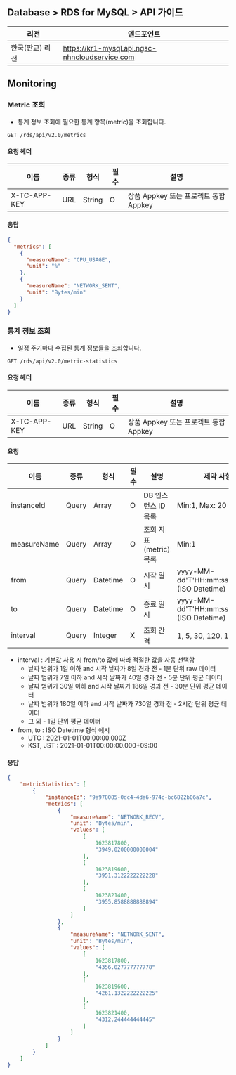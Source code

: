## Database > RDS for MySQL > API 가이드

| 리전        | 엔드포인트                                          |
|-----------|------------------------------------------------|
| 한국(판교) 리전 | https://kr1-mysql.api.ngsc-nhncloudservice.com |

## Monitoring

### Metric 조회

- 통계 정보 조회에 필요한 통계 항목(metric)을 조회합니다.

```
GET /rds/api/v2.0/metrics
```

#### 요청 헤더

| 이름           | 종류  | 형식     | 필수  | 설명                          |
|--------------|-----|--------|-----|-----------------------------|
| X-TC-APP-KEY | URL | String | O   | 상품 Appkey 또는 프로젝트 통합 Appkey |

#### 응답

```json
{
  "metrics": [
    {
      "measureName": "CPU_USAGE",
      "unit": "%"
    },
    {
      "measureName": "NETWORK_SENT",
      "unit": "Bytes/min"
    }
  ]
}
```

### 통계 정보 조회

- 일정 주기마다 수집된 통계 정보들을 조회합니다.

```
GET /rds/api/v2.0/metric-statistics
```

#### 요청 헤더

| 이름           | 종류  | 형식     | 필수  | 설명                          |
|--------------|-----|--------|-----|-----------------------------|
| X-TC-APP-KEY | URL | String | O   | 상품 Appkey 또는 프로젝트 통합 Appkey |

#### 요청

| 이름          | 종류    | 형식       | 필수  | 설명               | 제약 사항                                       |
|-------------|-------|----------|-----|------------------|---------------------------------------------|
| instanceId  | Query | Array    | O   | DB 인스턴스 ID 목록    | Min:1, Max: 20                              |
| measureName | Query | Array    | O   | 조회 지표(metric) 목록 | Min:1                                       |
| from        | Query | Datetime | O   | 시작 일시            | yyyy-MM-dd'T'HH:mm:ss.SSSXXX (ISO Datetime) |
| to          | Query | Datetime | O   | 종료 일시            | yyyy-MM-dd'T'HH:mm:ss.SSSXXX (ISO Datetime) |
| interval    | Query | Integer  | X   | 조회 간격            | 1, 5, 30, 120, 1440 (분)                     |

- interval : 기본값 사용 시 from/to 값에 따라 적절한 값을 자동 선택함
    - 날짜 범위가 1일 이하 and 시작 날짜가 8일 경과 전 - 1분 단위 raw 데이터
    - 날짜 범위가 7일 이하 and 시작 날짜가 40일 경과 전 - 5분 단위 평균 데이터
    - 날짜 범위가 30일 이하 and 시작 날짜가 186일 경과 전 - 30분 단위 평균 데이터
    - 날짜 범위가 180일 이하 and 시작 날짜가 730일 경과 전 - 2시간 단위 평균 데이터
    - 그 외 - 1일 단위 평균 데이터
- from, to : ISO Datetime 형식 예시
    - UTC : 2021-01-01T00:00:00.000Z
    - KST, JST : 2021-01-01T00:00:00.000+09:00

#### 응답

```json
{
    "metricStatistics": [
        {
            "instanceId": "9a978085-0dc4-4da6-974c-bc6822b06a7c",
            "metrics": [
                {
                    "measureName": "NETWORK_RECV",
                    "unit": "Bytes/min",
                    "values": [
                        [
                            1623817800,
                            "3949.0200000000004"
                        ],
                        [
                            1623819600,
                            "3951.3122222222228"
                        ],
                        [
                            1623821400,
                            "3955.8588888888894"
                        ]
                    ]
                },
                {
                    "measureName": "NETWORK_SENT",
                    "unit": "Bytes/min",
                    "values": [
                        [
                            1623817800,
                            "4356.027777777778"
                        ],
                        [
                            1623819600,
                            "4261.1322222222225"
                        ],
                        [
                            1623821400,
                            "4312.244444444445"
                        ]
                    ]
                }
            ]
        }
    ]
}
```
